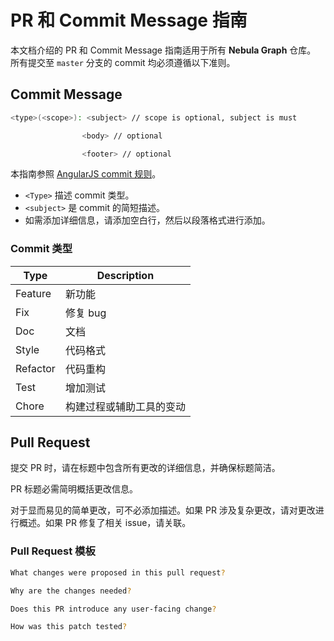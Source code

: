 # PR 和 Commit Message 指南

本文档介绍的 PR 和 Commit Message 指南适用于所有 **Nebula Graph** 仓库。 所有提交至 `master` 分支的 commit 均必须遵循以下准则。

## Commit Message

```bash
<type>(<scope>): <subject> // scope is optional, subject is must

                <body> // optional

                <footer> // optional
```

本指南参照 [AngularJS commit 规则](https://docs.google.com/document/d/1QrDFcIiPjSLDn3EL15IJygNPiHORgU1_OOAqWjiDU5Y/edit)。

- `<Type>` 描述 commit 类型。
- `<subject>` 是 commit 的简短描述。
- 如需添加详细信息，请添加空白行，然后以段落格式进行添加。

### Commit 类型

Type     | Description
---------| ----------------
Feature  | 新功能
Fix      | 修复 bug
Doc      | 文档
Style    | 代码格式
Refactor | 代码重构
Test     | 增加测试
Chore    | 构建过程或辅助工具的变动

## Pull Request

提交 PR 时，请在标题中包含所有更改的详细信息，并确保标题简洁。

PR 标题必需简明概括更改信息。

对于显而易见的简单更改，可不必添加描述。如果 PR 涉及复杂更改，请对更改进行概述。如果 PR 修复了相关 issue，请关联。

### Pull Request 模板

```bash
What changes were proposed in this pull request?

Why are the changes needed?

Does this PR introduce any user-facing change?

How was this patch tested?
```
